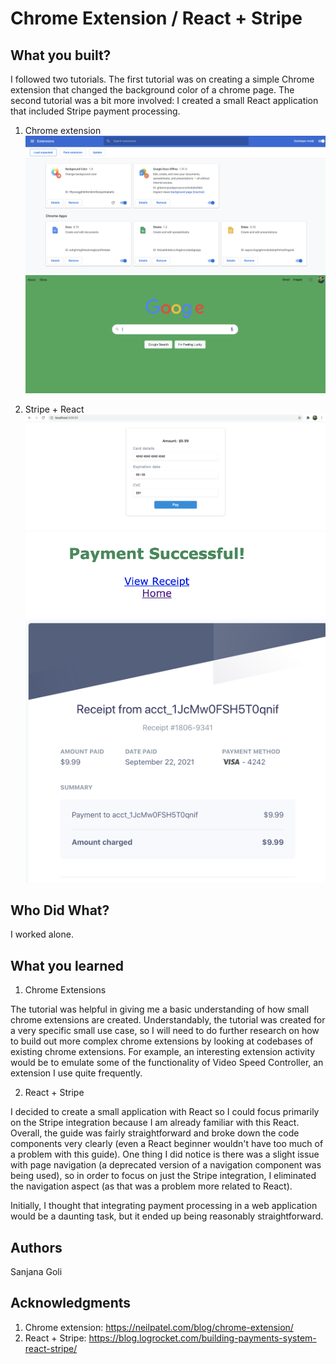 # Chrome Extension / React + Stripe


## What you built? 

I followed two tutorials. The first tutorial was on creating a simple Chrome extension that changed the background color of a chrome page. The second tutorial was a bit more involved: I created a small React application that included Stripe payment processing.

1) Chrome extension
![Chrome Extensions](./images/chrome_extensions.png)
![Green Page](./images/green_page.png)

2) Stripe + React
![Checkout](./images/checkout.png)
![Payment Complete](./images/payment_complete.png)
![Stripe Receipt](./images/stripe_receipt.png)

## Who Did What?

I worked alone.

## What you learned

1) Chrome Extensions

The tutorial was helpful in giving me a basic understanding of how small chrome extensions are created. Understandably, the tutorial was created for a very specific small use case, so I will need to do further research on how to build out more complex chrome extensions by looking at codebases of existing chrome extensions. For example, an interesting extension activity would be to emulate some of the functionality of Video Speed Controller, an extension I use quite frequently. 

2) React + Stripe

I decided to create a small application with React so I could focus primarily on the Stripe integration because I am already familiar with this React. Overall, the guide was fairly straightforward and broke down the code components very clearly (even a React beginner wouldn't have too much of a problem with this guide). One thing I did notice is there was a slight issue with page navigation (a deprecated version of a navigation component was being used), so in order to focus on just the Stripe integration, I eliminated the navigation aspect (as that was a problem more related to React).

Initially, I thought that integrating payment processing in a web application would be a daunting task, but it ended up being reasonably straightforward.

## Authors

Sanjana Goli

## Acknowledgments

1) Chrome extension: https://neilpatel.com/blog/chrome-extension/
2) React + Stripe: https://blog.logrocket.com/building-payments-system-react-stripe/
